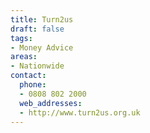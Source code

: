 ```yaml
---
title: Turn2us
draft: false
tags:
- Money Advice 
areas:
- Nationwide
contact:
  phone:
  - 0808 802 2000
  web_addresses:
  - http://www.turn2us.org.uk
---
```


